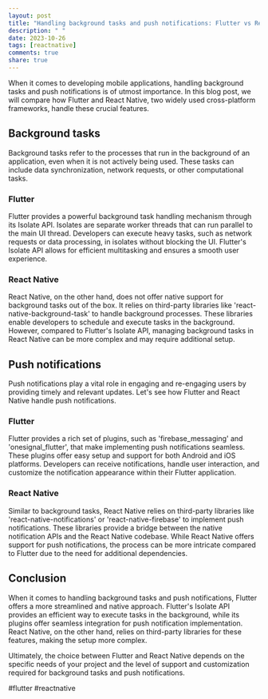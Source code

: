 ```yaml
---
layout: post
title: "Handling background tasks and push notifications: Flutter vs React Native"
description: " "
date: 2023-10-26
tags: [reactnative]
comments: true
share: true
---
```


When it comes to developing mobile applications, handling background tasks and push notifications is of utmost importance. In this blog post, we will compare how Flutter and React Native, two widely used cross-platform frameworks, handle these crucial features.

## Background tasks
Background tasks refer to the processes that run in the background of an application, even when it is not actively being used. These tasks can include data synchronization, network requests, or other computational tasks. 

### Flutter
Flutter provides a powerful background task handling mechanism through its Isolate API. Isolates are separate worker threads that can run parallel to the main UI thread. Developers can execute heavy tasks, such as network requests or data processing, in isolates without blocking the UI. Flutter's Isolate API allows for efficient multitasking and ensures a smooth user experience.

### React Native
React Native, on the other hand, does not offer native support for background tasks out of the box. It relies on third-party libraries like 'react-native-background-task' to handle background processes. These libraries enable developers to schedule and execute tasks in the background. However, compared to Flutter's Isolate API, managing background tasks in React Native can be more complex and may require additional setup.

## Push notifications
Push notifications play a vital role in engaging and re-engaging users by providing timely and relevant updates. Let's see how Flutter and React Native handle push notifications.

### Flutter
Flutter provides a rich set of plugins, such as 'firebase_messaging' and 'onesignal_flutter', that make implementing push notifications seamless. These plugins offer easy setup and support for both Android and iOS platforms. Developers can receive notifications, handle user interaction, and customize the notification appearance within their Flutter application.

### React Native
Similar to background tasks, React Native relies on third-party libraries like 'react-native-notifications' or 'react-native-firebase' to implement push notifications. These libraries provide a bridge between the native notification APIs and the React Native codebase. While React Native offers support for push notifications, the process can be more intricate compared to Flutter due to the need for additional dependencies.

## Conclusion
When it comes to handling background tasks and push notifications, Flutter offers a more streamlined and native approach. Flutter's Isolate API provides an efficient way to execute tasks in the background, while its plugins offer seamless integration for push notification implementation. React Native, on the other hand, relies on third-party libraries for these features, making the setup more complex.

Ultimately, the choice between Flutter and React Native depends on the specific needs of your project and the level of support and customization required for background tasks and push notifications. 

#flutter #reactnative